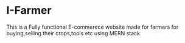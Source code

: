 # I-Farmer
This  is a Fully functional E-commerece website made for farmers for buying,selling their crops,tools etc using MERN stack
